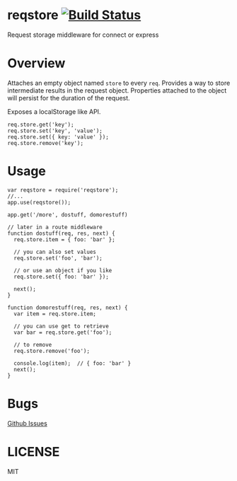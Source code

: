 reqstore [![Build Status](https://travis-ci.org/vxtindia/reqstore.png?branch=test)](https://travis-ci.org/vxtindia/reqstore)
========

Request storage middleware for connect or express

Overview
========

Attaches an empty object named `store` to every `req`. Provides a way to store intermediate results in the request object. Properties attached to the object will persist for the duration of the request.

Exposes a localStorage like API.

````
req.store.get('key');
req.store.set('key', 'value');
req.store.set({ key: 'value' });
req.store.remove('key');
````

Usage
=====
````
var reqstore = require('reqstore');
//...
app.use(reqstore());

app.get('/more', dostuff, domorestuff)

// later in a route middleware
function dostuff(req, res, next) {
  req.store.item = { foo: 'bar' };

  // you can also set values
  req.store.set('foo', 'bar');

  // or use an object if you like
  req.store.set({ foo: 'bar' });

  next();
}

function domorestuff(req, res, next) {
  var item = req.store.item;

  // you can use get to retrieve
  var bar = req.store.get('foo');

  // to remove
  req.store.remove('foo');

  console.log(item);  // { foo: 'bar' }
  next();
}
````

Bugs
====

[Github Issues](https://github.com/vxtindia/reqstore/issues)

LICENSE
=======

MIT